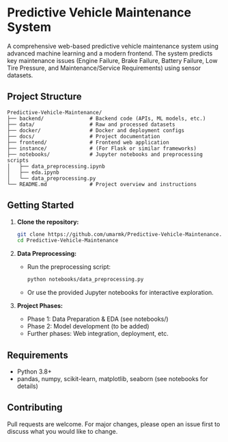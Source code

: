 # Predictive Vehicle Maintenance System

A comprehensive web-based predictive vehicle maintenance system using advanced machine learning and a modern frontend. The system predicts key maintenance issues (Engine Failure, Brake Failure, Battery Failure, Low Tire Pressure, and Maintenance/Service Requirements) using sensor datasets.

## Project Structure

```
Predictive-Vehicle-Maintenance/
├── backend/               # Backend code (APIs, ML models, etc.)
├── data/                  # Raw and processed datasets
├── docker/                # Docker and deployment configs
├── docs/                  # Project documentation
├── frontend/              # Frontend web application
├── instance/              # (For Flask or similar frameworks)
├── notebooks/             # Jupyter notebooks and preprocessing scripts
│   ├── data_preprocessing.ipynb
│   ├── eda.ipynb
│   └── data_preprocessing.py
└── README.md              # Project overview and instructions
```

## Getting Started

1. **Clone the repository:**
   ```bash
   git clone https://github.com/umarmk/Predictive-Vehicle-Maintenance.git
   cd Predictive-Vehicle-Maintenance
   ```

2. **Data Preprocessing:**
   - Run the preprocessing script:
     ```bash
     python notebooks/data_preprocessing.py
     ```
   - Or use the provided Jupyter notebooks for interactive exploration.

3. **Project Phases:**
   - Phase 1: Data Preparation & EDA (see notebooks/)
   - Phase 2: Model development (to be added)
   - Further phases: Web integration, deployment, etc.

## Requirements
- Python 3.8+
- pandas, numpy, scikit-learn, matplotlib, seaborn (see notebooks for details)

## Contributing
Pull requests are welcome. For major changes, please open an issue first to discuss what you would like to change.

